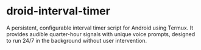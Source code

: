 # droid-interval-timer
A persistent, configurable interval timer script for Android using Termux. It provides audible quarter-hour signals with unique voice prompts, designed to run 24/7 in the background without user intervention.
